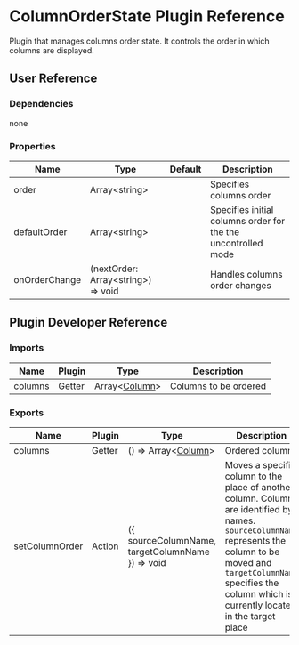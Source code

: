 # ColumnOrderState Plugin Reference

Plugin that manages columns order state. It controls the order in which columns are displayed.

## User Reference

### Dependencies

none

### Properties

Name | Type | Default | Description
-----|------|---------|------------
order | Array&lt;string&gt; | | Specifies columns order
defaultOrder | Array&lt;string&gt; | | Specifies initial columns order for the the uncontrolled mode
onOrderChange | (nextOrder: Array&lt;string&gt;) => void | | Handles columns order changes

## Plugin Developer Reference

### Imports

Name | Plugin | Type | Description
-----|--------|------|------------
columns | Getter | Array&lt;[Column](grid.md#column)&gt; | Columns to be ordered


### Exports

Name | Plugin | Type | Description
-----|--------|------|------------
columns | Getter | () => Array&lt;[Column](grid.md#column)&gt; | Ordered columns
setColumnOrder | Action | ({ sourceColumnName, targetColumnName }) => void | Moves a specific column to the place of another column. Columns are identified by names. `sourceColumnName` represents the column to be moved and `targetColumnName` specifies the column which is currently located in the target place
